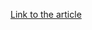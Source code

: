 [Link to the article](https://malware.news/t/using-outlook-forms-for-lateral-movement-and-persistence/13746)
